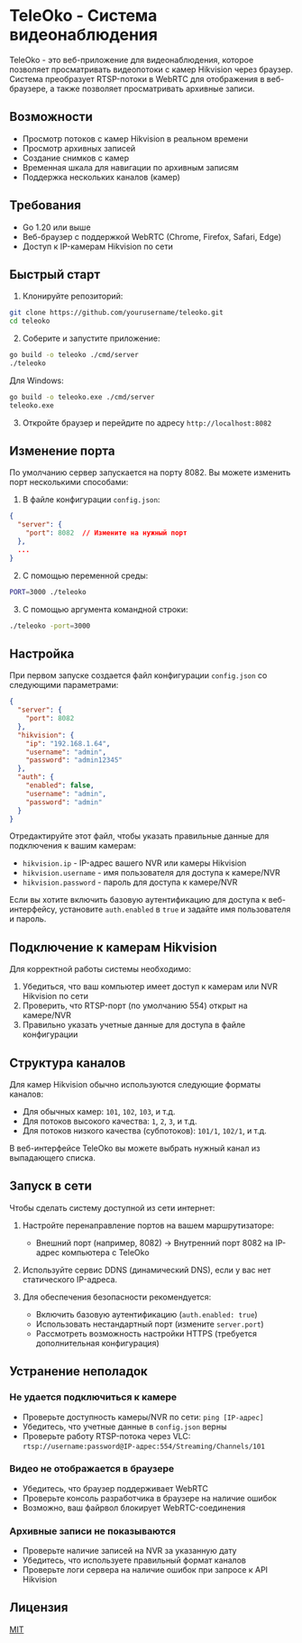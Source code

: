 # TeleOko - Система видеонаблюдения

TeleOko - это веб-приложение для видеонаблюдения, которое позволяет просматривать видеопотоки с камер Hikvision через браузер. Система преобразует RTSP-потоки в WebRTC для отображения в веб-браузере, а также позволяет просматривать архивные записи.

## Возможности

- Просмотр потоков с камер Hikvision в реальном времени
- Просмотр архивных записей
- Создание снимков с камер
- Временная шкала для навигации по архивным записям
- Поддержка нескольких каналов (камер)

## Требования

- Go 1.20 или выше
- Веб-браузер с поддержкой WebRTC (Chrome, Firefox, Safari, Edge)
- Доступ к IP-камерам Hikvision по сети

## Быстрый старт

1. Клонируйте репозиторий:
```bash
git clone https://github.com/yourusername/teleoko.git
cd teleoko
```

2. Соберите и запустите приложение:
```bash
go build -o teleoko ./cmd/server
./teleoko
```

Для Windows:
```bash
go build -o teleoko.exe ./cmd/server
teleoko.exe
```

3. Откройте браузер и перейдите по адресу `http://localhost:8082`

## Изменение порта

По умолчанию сервер запускается на порту 8082. Вы можете изменить порт несколькими способами:

1. В файле конфигурации `config.json`:
```json
{
  "server": {
    "port": 8082  // Измените на нужный порт
  },
  ...
}
```

2. С помощью переменной среды:
```bash
PORT=3000 ./teleoko
```

3. С помощью аргумента командной строки:
```bash
./teleoko -port=3000
```

## Настройка

При первом запуске создается файл конфигурации `config.json` со следующими параметрами:

```json
{
  "server": {
    "port": 8082
  },
  "hikvision": {
    "ip": "192.168.1.64",
    "username": "admin",
    "password": "admin12345"
  },
  "auth": {
    "enabled": false,
    "username": "admin",
    "password": "admin"
  }
}
```

Отредактируйте этот файл, чтобы указать правильные данные для подключения к вашим камерам:

- `hikvision.ip` - IP-адрес вашего NVR или камеры Hikvision
- `hikvision.username` - имя пользователя для доступа к камере/NVR
- `hikvision.password` - пароль для доступа к камере/NVR

Если вы хотите включить базовую аутентификацию для доступа к веб-интерфейсу, установите `auth.enabled` в `true` и задайте имя пользователя и пароль.

## Подключение к камерам Hikvision

Для корректной работы системы необходимо:

1. Убедиться, что ваш компьютер имеет доступ к камерам или NVR Hikvision по сети
2. Проверить, что RTSP-порт (по умолчанию 554) открыт на камере/NVR
3. Правильно указать учетные данные для доступа в файле конфигурации

## Структура каналов

Для камер Hikvision обычно используются следующие форматы каналов:

- Для обычных камер: `101`, `102`, `103`, и т.д.
- Для потоков высокого качества: `1`, `2`, `3`, и т.д.
- Для потоков низкого качества (субпотоков): `101/1`, `102/1`, и т.д.

В веб-интерфейсе TeleOko вы можете выбрать нужный канал из выпадающего списка.

## Запуск в сети

Чтобы сделать систему доступной из сети интернет:

1. Настройте перенаправление портов на вашем маршрутизаторе:
   - Внешний порт (например, 8082) -> Внутренний порт 8082 на IP-адрес компьютера с TeleOko

2. Используйте сервис DDNS (динамический DNS), если у вас нет статического IP-адреса.

3. Для обеспечения безопасности рекомендуется:
   - Включить базовую аутентификацию (`auth.enabled: true`)
   - Использовать нестандартный порт (измените `server.port`)
   - Рассмотреть возможность настройки HTTPS (требуется дополнительная конфигурация)

## Устранение неполадок

### Не удается подключиться к камере

- Проверьте доступность камеры/NVR по сети: `ping [IP-адрес]`
- Убедитесь, что учетные данные в `config.json` верны
- Проверьте работу RTSP-потока через VLC: `rtsp://username:password@IP-адрес:554/Streaming/Channels/101`

### Видео не отображается в браузере

- Убедитесь, что браузер поддерживает WebRTC
- Проверьте консоль разработчика в браузере на наличие ошибок
- Возможно, ваш файрвол блокирует WebRTC-соединения

### Архивные записи не показываются

- Проверьте наличие записей на NVR за указанную дату
- Убедитесь, что используете правильный формат каналов
- Проверьте логи сервера на наличие ошибок при запросе к API Hikvision

## Лицензия

[MIT](LICENSE)